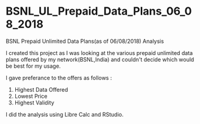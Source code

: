 # BSNL_UL_Prepaid_Data_Plans_06_08_2018
BSNL Prepaid Unlimited Data Plans(as of 06/08/2018) Analysis

I created this project as I was looking at the various prepaid unlimited data plans offered by my network(BSNL,India) and couldn't decide which would be best for my usage.

I gave preferance to the offers as follows :

1. Highest Data Offered
2. Lowest Price
3. Highest Validity

I did the analysis using Libre Calc and RStudio.
